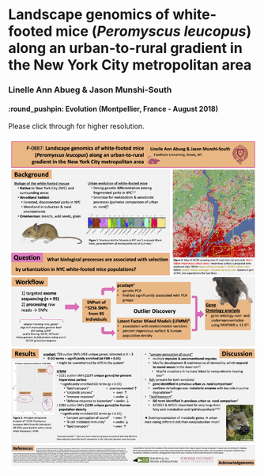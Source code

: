 <h1> Landscape genomics of white-footed mice (<i>Peromyscus leucopus</i>) along an urban-to-rural gradient in the New York City metropolitan area</h1>

<h3> Linelle Ann Abueg & Jason Munshi-South </h3>

<h4>:round_pushpin: Evolution (Montpellier, France - August 2018) </h4>

Please click through for higher resolution.

![poster](Abueg_Evolution2018_poster.png)

